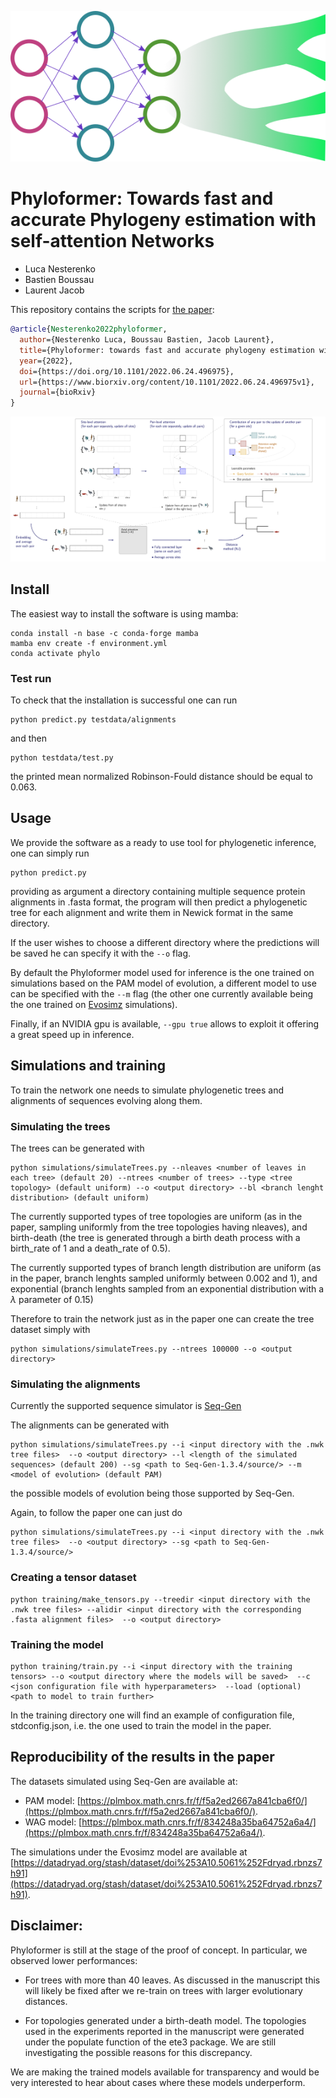 

<p align="center">
  <img src="https://github.com/lucanest/Phyloformer/blob/main/figures/phyloformer_color.png">
</p>

# Phyloformer: Towards fast and accurate Phylogeny estimation with self-attention Networks

- Luca Nesterenko
- Bastien Boussau
- Laurent Jacob

This repository contains the scripts for [the paper](https://www.biorxiv.org/content/10.1101/2022.06.24.496975v1):


```bibtex
@article{Nesterenko2022phyloformer,
  author={Nesterenko Luca, Boussau Bastien, Jacob Laurent},
  title={Phyloformer: towards fast and accurate phylogeny estimation with self-attention networks},
  year={2022},
  doi={https://doi.org/10.1101/2022.06.24.496975},
  url={https://www.biorxiv.org/content/10.1101/2022.06.24.496975v1},
  journal={bioRxiv}
}
```

![](figures/sketch.png)

## Install
The easiest way to install the software is using mamba:

```
conda install -n base -c conda-forge mamba
mamba env create -f environment.yml
conda activate phylo
```

### Test run
To check that the installation is successful one can run

```
python predict.py testdata/alignments
```
and then 
```
python testdata/test.py
```
the printed mean normalized Robinson-Fould distance should be equal to 0.063.


## Usage

We provide the software as a ready to use tool for phylogenetic inference, one can simply run
```
python predict.py
```
providing as argument a directory containing multiple sequence protein alignments in .fasta format,
the program will then predict a phylogenetic tree for each alignment and write them in Newick format in the same directory.

If the user wishes to choose a different directory where the predictions will be saved he can specify it with the `--o` flag.

By default the Phyloformer model used for inference is the one trained on simulations based on the PAM model of evolution, a different model to use can be specified with the `--m` flag (the other one currently available being the one trained on [Evosimz](https://gitlab.com/ztzou/phydl/-/tree/master/evosimz) simulations).

Finally, if an NVIDIA gpu is available, `--gpu true` allows to exploit it offering a great speed up in inference.

## Simulations and training

To train the network one needs to simulate phylogenetic trees and alignments of sequences evolving along them.

### Simulating the trees
The trees can be generated with
```
python simulations/simulateTrees.py --nleaves <number of leaves in each tree> (default 20) --ntrees <number of trees> --type <tree topology> (default uniform) --o <output directory> --bl <branch lenght distribution> (default uniform)
```
The currently supported types of tree topologies are uniform (as in the paper, sampling uniformly from the tree topologies having nleaves), and birth-death (the tree is generated through a birth death process with a birth_rate of 1 and a death_rate of 0.5).

The currently supported types of branch length distribution are uniform (as in the paper, branch lenghts sampled uniformly between 0.002 and 1), and
exponential (branch lenghts sampled from an exponential distribution with a $\lambda$ parameter of 0.15)

Therefore to train the network just as in the paper one can create the tree dataset simply with
```
python simulations/simulateTrees.py --ntrees 100000 --o <output directory>
```
### Simulating the alignments
Currently the supported sequence simulator is [Seq-Gen](http://tree.bio.ed.ac.uk/software/seqgen/)

The alignments can be generated with
```
python simulations/simulateTrees.py --i <input directory with the .nwk tree files>  --o <output directory> --l <length of the simulated sequences> (default 200) --sg <path to Seq-Gen-1.3.4/source/> --m <model of evolution> (default PAM)
```

the possible models of evolution being those supported by Seq-Gen.

Again, to follow the paper one can just do

```
python simulations/simulateTrees.py --i <input directory with the .nwk tree files>  --o <output directory> --sg <path to Seq-Gen-1.3.4/source/>
```
### Creating a tensor dataset
```
python training/make_tensors.py --treedir <input directory with the .nwk tree files> --alidir <input directory with the corresponding .fasta alignment files>  --o <output directory> 
```
### Training the model
```
python training/train.py --i <input directory with the training tensors> --o <output directory where the models will be saved>  --c <json configuration file with hyperparameters>  --load (optional) <path to model to train further>
```
In the training directory one will find an example of configuration file, stdconfig.json, i.e. the one used to train the model in the paper.
## Reproducibility of the results in the paper
The datasets simulated using Seq-Gen are available at:

- PAM model: [https://plmbox.math.cnrs.fr/f/f5a2ed2667a841cba6f0/](https://plmbox.math.cnrs.fr/f/f5a2ed2667a841cba6f0/).
- WAG model: [https://plmbox.math.cnrs.fr/f/834248a35ba64752a6a4/](https://plmbox.math.cnrs.fr/f/834248a35ba64752a6a4/).

The simulations under the Evosimz model are available at [https://datadryad.org/stash/dataset/doi%253A10.5061%252Fdryad.rbnzs7h91](https://datadryad.org/stash/dataset/doi%253A10.5061%252Fdryad.rbnzs7h91).

## Disclaimer:

Phyloformer is still at the stage of the proof of concept. In
particular, we observed lower performances:

- For trees with more than 40 leaves. As discussed in the manuscript
  this will likely be fixed after we re-train on trees with larger
  evolutionary distances.

- For topologies generated under a birth-death model. The topologies
  used in the experiments reported in the manuscript were generated
  under the populate function of the ete3 package. We are still
  investigating the possible reasons for this discrepancy.

We are making the trained models available for transparency and would
be very interested to hear about cases where these models
underperform.
